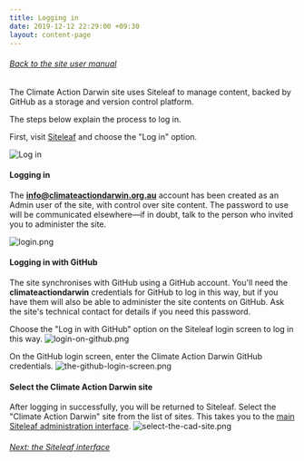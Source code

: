 ```yaml
---
title: Logging in
date: 2019-12-12 22:29:00 +09:30
layout: content-page
---
```


###### [Back to the site user manual](/administration/)

The Climate Action Darwin site uses Siteleaf to manage content, backed by GitHub as a storage and version control platform.

The steps below explain the process to log in.

First, visit [Siteleaf](https://manage.siteleaf.com) and choose the "Log in" option.

![Log in](/uploads/siteleaf-login.png)

#### Logging in

The **info@climateactiondarwin.org.au** account has been created as an Admin user of the site, with control over site content. The password to use will be communicated elsewhere—if in doubt, talk to the person who invited you to administer the site.

![login.png](/uploads/login.png)

#### Logging in with GitHub

The site synchronises with GitHub using a GitHub account. You'll need the **climateactiondarwin** credentials for GitHub to log in this way, but if you have them will also be able to administer the site contents on GitHub. Ask the site's technical contact for details if you need this password.

Choose the "Log in with GitHub" option on the Siteleaf login screen to log in this way.
![login-on-github.png](/uploads/login-on-github.png)

On the GitHub login screen, enter the Climate Action Darwin GitHub credentials.
![the-github-login-screen.png](/uploads/the-github-login-screen.png)

#### Select the Climate Action Darwin site

After logging in successfully, you will be returned to Siteleaf. Select the "Climate Action Darwin" site from the list of sites. This takes you to the [main Siteleaf administration interface](/the-siteleaf-interface/).
![select-the-cad-site.png](/uploads/select-the-cad-site.png)

###### [Next: the Siteleaf interface](/the-siteleaf-interface/)